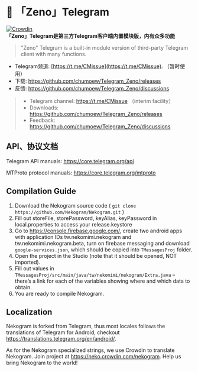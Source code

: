# 🌱 「Zeno」Telegram
[![Crowdin](https://badges.crowdin.net/e/a094217ac83905ae1625526d59bba8dc/localized.svg)](https://neko.crowdin.com/nekogram)  
**「Zeno」Telegram是第三方Telegram客户端内置模块版，内有众多功能**
> "Zeno" Telegram is a built-in module version of third-party Telegram client with many functions.

- Telegram频道: [https://t.me/CMissue](https://t.me/CMissue). （暂时使用）
- 下载: https://github.com/chumoew/Telegram_Zeno/releases
- 反馈: https://github.com/chumoew/Telegram_Zeno/discussions
>- Telegram channel: https://t.me/CMissue （interim facility）
>- Downloads: https://github.com/chumoew/Telegram_Zeno/releases
>- Feedback: https://github.com/chumoew/Telegram_Zeno/discussions

## API、协议文档

Telegram API manuals: https://core.telegram.org/api

MTProto protocol manuals: https://core.telegram.org/mtproto

## Compilation Guide

1. Download the Nekogram source code ( `git clone https://github.com/Nekogram/Nekogram.git` )
1. Fill out storeFile, storePassword, keyAlias, keyPassword in local.properties to access your release.keystore
1. Go to https://console.firebase.google.com/, create two android apps with application IDs tw.nekomimi.nekogram and tw.nekomimi.nekogram.beta, turn on firebase messaging and download `google-services.json`, which should be copied into `TMessagesProj` folder.
1. Open the project in the Studio (note that it should be opened, NOT imported).
1. Fill out values in `TMessagesProj/src/main/java/tw/nekomimi/nekogram/Extra.java` – there’s a link for each of the variables showing where and which data to obtain.
1. You are ready to compile Nekogram.

## Localization

Nekogram is forked from Telegram, thus most locales follows the translations of Telegram for Android, checkout https://translations.telegram.org/en/android/.

As for the Nekogram specialized strings, we use Crowdin to translate Nekogram. Join project at https://neko.crowdin.com/nekogram. Help us bring Nekogram to the world!
